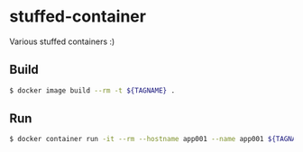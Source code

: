 # stuffed-container
Various stuffed containers :)

## Build

``` bash
$ docker image build --rm -t ${TAGNAME} .
```

## Run

``` bash
$ docker container run -it --rm --hostname app001 --name app001 ${TAGNAME}
```
